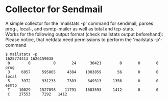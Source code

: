 <!--
title: "Sendmail monitoring with Netdata"
custom_edit_url: https://github.com/netdata/netdata/edit/master/collectors/python.d.plugin/sendmail/sendmail.md
sidebar_label: "Sendmail"
-->

# Collector for Sendmail 

A simple collector for the 'mailstats -p' command for sendmail, parses prog-, local-, and esmtp-mailer as well as total and tcp-stats.  
Works for the following output format (check mailstats output beforehand): 
Please notice, that netdata need permissions to perform the 'mailstats -p'-command
```
$ mailstats -p
1625774413 1626159038
 0        0          0       24      30421        0       0       0  prog
 3     6057     595865     4384    1003859       56       0       0  local
 5     3972     931233     7383     649313     1356       0       0  esmtp
 T    10029    1527098    11791    1683593     1412       0       0
 C    27553     7292   1412
```

